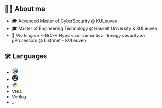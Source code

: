 ## 👨‍💻 About me:

- 🎓 Advanced Master of CyberSecurity @ KULeuven
- 🎓 Master of Engineering Technology @ Hasselt University & KULeuven
- 🔭 Working on ~RISC-V Hypervisor semantics~ Energy security on µProcessors @ Distrinet - KULeuven

## 🛠️ Languages

- <img src="https://github.com/devicons/devicon/blob/master/icons/c/c-original.svg" title="C" width="20" height="20"/>
- <img src="https://github.com/devicons/devicon/blob/master/icons/rust/rust-plain.svg" title="Rust" width="20" height="20"/>
- <img src="https://github.com/devicons/devicon/blob/master/icons/python/python-original.svg" title="Python" width="20" height="20"/>
- VHDL
- Verilog
- ...
